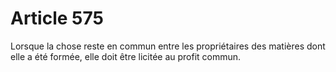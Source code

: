 # Article 575

Lorsque la chose reste en commun entre les propriétaires des matières dont elle a été formée, elle doit être licitée au profit commun.